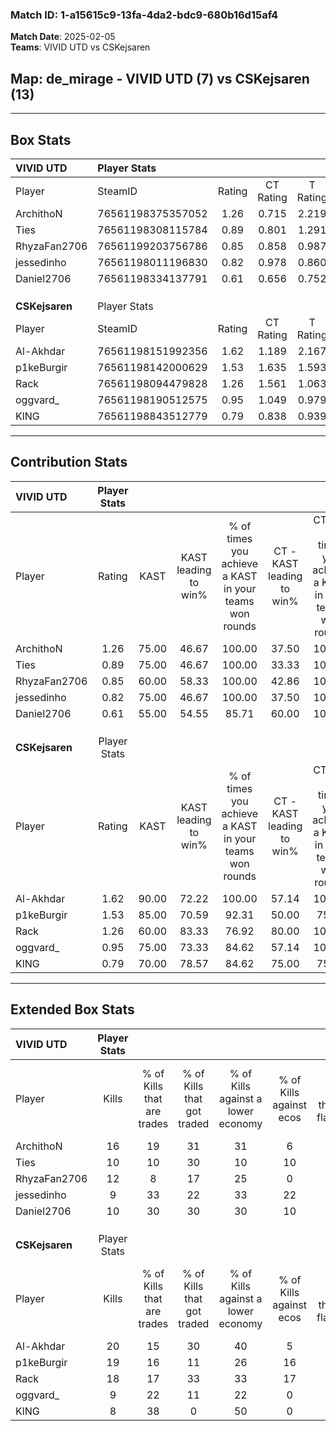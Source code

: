 ### Match ID: 1-a15615c9-13fa-4da2-bdc9-680b16d15af4  
**Match Date**: 2025-02-05  
**Teams**: VIVID UTD vs CSKejsaren  

## **Map**: de_mirage - VIVID UTD (7) vs CSKejsaren (13)  
---  

## Box Stats  

| **VIVID UTD**  | Player Stats      |        |           |          |       |      |       |         |        |      |     |
| :- | :- | :-: | :-: | :-: | :-: | :-: | :-: | :-: | :-: | :-: | :-: |
| Player         | SteamID           | Rating | CT Rating | T Rating | KAST  | ADR  | Kills | Assists | Deaths | K/D  | HS% |
| ArchithoN      | 76561198375357052 |  1.26  |   0.715   |  2.219   | 75.00 | 96.9 |  16   |    5    |   14   | 1.14 | 43  |
| Ties           | 76561198308115784 |  0.89  |   0.801   |  1.291   | 75.00 | 54.9 |  10   |    4    |   13   | 0.77 | 60  |
| RhyzaFan2706   | 76561199203756786 |  0.85  |   0.858   |  0.987   | 60.00 | 67.7 |  12   |    4    |   15   | 0.80 | 66  |
| jessedinho     | 76561198011196830 |  0.82  |   0.978   |  0.860   | 75.00 | 52.6 |   9   |    6    |   14   | 0.64 | 55  |
| Daniel2706     | 76561198334137791 |  0.61  |   0.656   |  0.752   | 55.00 | 58.6 |  10   |    2    |   18   | 0.56 | 60  |
|                |                   |        |           |          |       |      |       |         |        |      |     |
|                |                   |        |           |          |       |      |       |         |        |      |     |
|                |                   |        |           |          |       |      |       |         |        |      |     |
| **CSKejsaren** | Player Stats      |        |           |          |       |      |       |         |        |      |     |
| Player         | SteamID           | Rating | CT Rating | T Rating | KAST  | ADR  | Kills | Assists | Deaths | K/D  | HS% |
| Al-Akhdar      | 76561198151992356 |  1.62  |   1.189   |  2.167   | 90.00 | 98.8 |  20   |    2    |   11   | 1.82 | 55  |
| p1keBurgir     | 76561198142000629 |  1.53  |   1.635   |  1.593   | 85.00 | 83.8 |  19   |    5    |   10   | 1.90 | 68  |
| Rack           | 76561198094479828 |  1.26  |   1.561   |  1.063   | 60.00 | 83.0 |  18   |    2    |   11   | 1.64 | 55  |
| oggvard_       | 76561198190512575 |  0.95  |   1.049   |  0.979   | 75.00 | 71.1 |   9   |    9    |   12   | 0.75 | 33  |
| KlNG           | 76561198843512779 |  0.79  |   0.838   |  0.939   | 70.00 | 61.0 |   8   |    4    |   13   | 0.62 | 50  |
---  

## Contribution Stats  

| **VIVID UTD**  | Player Stats |       |                      |                                                        |                           |                                                             |                          |                                                            |
| :- | :-: | :-: | :-: | :-: | :-: | :-: | :-: | :-: |
| Player         |    Rating    | KAST  | KAST leading to win% | % of times you achieve a KAST in your teams won rounds | CT - KAST leading to win% | CT - % of times you achieve a KAST in your teams won rounds | T - KAST leading to win% | T - % of times you achieve a KAST in your teams won rounds |
| ArchithoN      |     1.26     | 75.00 |        46.67         |                         100.00                         |           37.50           |                           100.00                            |          57.14           |                           100.00                           |
| Ties           |     0.89     | 75.00 |        46.67         |                         100.00                         |           33.33           |                           100.00                            |          66.67           |                           100.00                           |
| RhyzaFan2706   |     0.85     | 60.00 |        58.33         |                         100.00                         |           42.86           |                           100.00                            |          80.00           |                           100.00                           |
| jessedinho     |     0.82     | 75.00 |        46.67         |                         100.00                         |           37.50           |                           100.00                            |          57.14           |                           100.00                           |
| Daniel2706     |     0.61     | 55.00 |        54.55         |                         85.71                          |           60.00           |                           100.00                            |          50.00           |                           75.00                            |
|                |              |       |                      |                                                        |                           |                                                             |                          |                                                            |
|                |              |       |                      |                                                        |                           |                                                             |                          |                                                            |
|                |              |       |                      |                                                        |                           |                                                             |                          |                                                            |
| **CSKejsaren** | Player Stats |       |                      |                                                        |                           |                                                             |                          |                                                            |
| Player         |    Rating    | KAST  | KAST leading to win% | % of times you achieve a KAST in your teams won rounds | CT - KAST leading to win% | CT - % of times you achieve a KAST in your teams won rounds | T - KAST leading to win% | T - % of times you achieve a KAST in your teams won rounds |
| Al-Akhdar      |     1.62     | 90.00 |        72.22         |                         100.00                         |           57.14           |                           100.00                            |          81.82           |                           100.00                           |
| p1keBurgir     |     1.53     | 85.00 |        70.59         |                         92.31                          |           50.00           |                            75.00                            |          81.82           |                           100.00                           |
| Rack           |     1.26     | 60.00 |        83.33         |                         76.92                          |           80.00           |                           100.00                            |          85.71           |                           66.67                            |
| oggvard_       |     0.95     | 75.00 |        73.33         |                         84.62                          |           57.14           |                           100.00                            |          87.50           |                           77.78                            |
| KlNG           |     0.79     | 70.00 |        78.57         |                         84.62                          |           75.00           |                            75.00                            |          80.00           |                           88.89                            |
---  

## Extended Box Stats  

| **VIVID UTD**  | Player Stats |                            |                            |                                    |                         |                              |                                 |        |                             |                                     |                          |                               |                            |
| :- | :-: | :-: | :-: | :-: | :-: | :-: | :-: | :-: | :-: | :-: | :-: | :-: | :-: |
| Player         |    Kills     | % of Kills that are trades | % of Kills that got traded | % of Kills against a lower economy | % of Kills against ecos | % of Kills that are flawless | % of Kills that are close duels | Deaths | % of Deaths that get traded | % of Deaths against a lower economy | % of Deaths against ecos | % of Deaths that are flawless | % of Deaths that are close |
| ArchithoN      |      16      |             19             |             31             |                 31                 |            6            |              81              |                6                |   14   |             14              |                 14                  |            7             |              50               |             7              |
| Ties           |      10      |             10             |             30             |                 10                 |           10            |              60              |               20                |   13   |             31              |                 15                  |            0             |              62               |             8              |
| RhyzaFan2706   |      12      |             8              |             17             |                 25                 |            0            |              67              |                8                |   15   |             13              |                 13                  |            7             |              67               |             0              |
| jessedinho     |      9       |             33             |             22             |                 33                 |           22            |              78              |                0                |   14   |             29              |                  7                  |            0             |              64               |             7              |
| Daniel2706     |      10      |             30             |             30             |                 30                 |           10            |              50              |                0                |   18   |             17              |                 22                  |            6             |              56               |             0              |
|                |              |                            |                            |                                    |                         |                              |                                 |        |                             |                                     |                          |                               |                            |
|                |              |                            |                            |                                    |                         |                              |                                 |        |                             |                                     |                          |                               |                            |
|                |              |                            |                            |                                    |                         |                              |                                 |        |                             |                                     |                          |                               |                            |
| **CSKejsaren** | Player Stats |                            |                            |                                    |                         |                              |                                 |        |                             |                                     |                          |                               |                            |
| Player         |    Kills     | % of Kills that are trades | % of Kills that got traded | % of Kills against a lower economy | % of Kills against ecos | % of Kills that are flawless | % of Kills that are close duels | Deaths | % of Deaths that get traded | % of Deaths against a lower economy | % of Deaths against ecos | % of Deaths that are flawless | % of Deaths that are close |
| Al-Akhdar      |      20      |             15             |             30             |                 40                 |            5            |              70              |               10                |   11   |             55              |                 27                  |            0             |              82               |             0              |
| p1keBurgir     |      19      |             16             |             11             |                 26                 |           16            |              63              |                0                |   10   |             30              |                 20                  |            0             |              60               |             0              |
| Rack           |      18      |             17             |             33             |                 33                 |           17            |              61              |                6                |   11   |              0              |                 18                  |            9             |              64               |             0              |
| oggvard_       |      9       |             22             |             11             |                 22                 |            0            |              44              |                0                |   12   |             17              |                 17                  |            0             |              58               |             17             |
| KlNG           |      8       |             38             |             0              |                 50                 |            0            |              38              |                0                |   13   |             31              |                 23                  |            0             |              77               |             15             |
